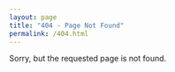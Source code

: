 ```yaml
---
layout: page
title: "404 - Page Not Found"
permalink: /404.html
---
```


Sorry, but the requested page is not found.
